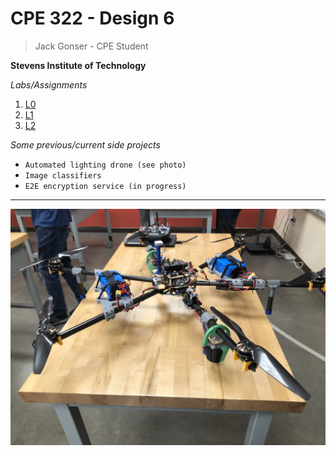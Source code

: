 # CPE 322 - Design 6

> Jack Gonser - CPE Student

**Stevens Institute of Technology**

*Labs/Assignments*
1. [L0](https://github.com/PhysicsAreBad/d6)
2. [L1](/)
3. [L2](/)

*Some previous/current side projects*
- `Automated lighting drone (see photo)`
- `Image classifiers`
- `E2E encryption service (in progress)`

---
![Drone](image.jpg)
